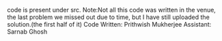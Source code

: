 code is present under src.
Note:Not all this code was written in the venue, the last problem we missed out due to time, but I have still uploaded the solution.(the first half of it)
Code Written: Prithwish Mukherjee
Assistant: Sarnab Ghosh
